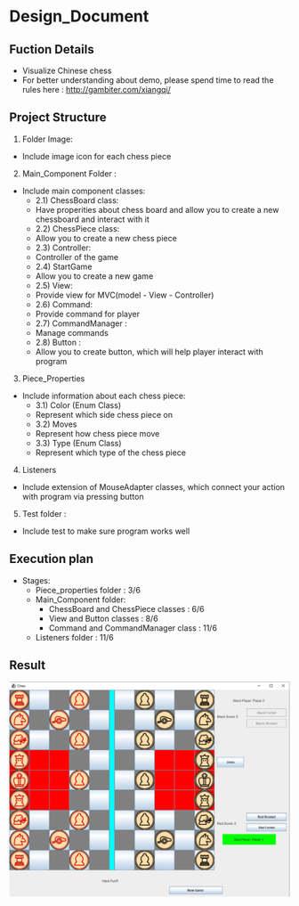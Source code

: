 # Design_Document
## Fuction Details
- Visualize Chinese chess
- For better understanding about demo, please spend time to read the rules here : http://gambiter.com/xiangqi/
## Project Structure
1. Folder Image: 
  - Include image icon for each chess piece
2. Main_Component Folder : 
  - Include main component classes:
    - 2.1) ChessBoard class:
    - Have properities about chess board and allow you to create a new chessboard and interact with it
    - 2.2) ChessPiece class:
    - Allow you to create a new chess piece
    - 2.3) Controller:
    - Controller of the game
    - 2.4) StartGame
    - Allow you to create a new game
    - 2.5) View:
    - Provide view for MVC(model - View - Controller)
    - 2.6) Command:
    - Provide command for player
    - 2.7) CommandManager : 
    - Manage commands
    - 2.8) Button : 
    - Allow you to create button, which will help player interact with program
3. Piece_Properties
  - Include information about each chess piece:
    - 3.1) Color (Enum Class)
    - Represent which side chess piece on
    - 3.2) Moves
    - Represent how chess piece move
    - 3.3) Type (Enum Class)
    - Represent which type of the chess piece 
4. Listeners
  - Include extension of MouseAdapter classes, which connect your action with program via pressing button
5. Test folder : 
  - Include test to make sure program works well 
## Execution plan 
  - Stages:
    - Piece_properties folder : 3/6
    - Main_Component folder:
      - ChessBoard and ChessPiece classes : 6/6
      - View and Button classes : 8/6
      - Command and CommandManager class : 11/6
    - Listeners folder : 11/6
## Result 
![image](https://github.com/Maybenex1ime/Something_Personal/blob/main/ScreenShot/image.png)
